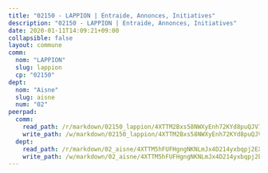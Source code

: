 ```yaml
---
title: "02150 - LAPPION | Entraide, Annonces, Initiatives"
description: "02150 - LAPPION | Entraide, Annonces, Initiatives"
date: 2020-01-11T14:09:21+09:00
collapsible: false
layout: commune
comm:
  nom: "LAPPION"
  slug: lappion
  cp: "02150"
dept:
  nom: "Aisne"
  slug: aisne
  num: "02"
peerpad:
  comm:
    read_path: /r/markdown/02150_lappion/4XTTM2Bxs58NWXyEnh72KYd8puQJV7ZpngNqhMZiDFfd1CZE8
    write_path: /w/markdown/02150_lappion/4XTTM2Bxs58NWXyEnh72KYd8puQJV7ZpngNqhMZiDFfd1CZE8-K3TgTtyWSkw9XDgyrtBQ3p6gUKtv9HFg5otPjNMNvJEDDe1utB8xJzZJbmJ8tiKabTfFdCTuFjRJNBdT8JvdDEReJewddT4D91RYGeM44rAUvsVsU1RvgPm2552jgXrSAjiRyVZa
  dept:
    read_path: /r/markdown/02_aisne/4XTTM5hFUFHgngNKNLmJx4D214yxbqpj2EXK5CBjZ5LZF3zAf
    write_path: /w/markdown/02_aisne/4XTTM5hFUFHgngNKNLmJx4D214yxbqpj2EXK5CBjZ5LZF3zAf-K3TgUfAP6D753WPagZBnpcFgyCUpnZXNhrQsKU6J8qon6wxmFCHD5kB3GMzCYyJmAGHN58p9qgKDhnEgSAuHEK3wjVXSJoUkHyn6Vb7T2aNZ2y6ez5BMkQCEQxoUkfyK9J3TXU3M
---
```


